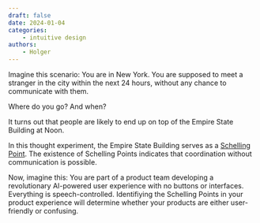 ```yaml
---
draft: false
date: 2024-01-04
categories:
    - intuitive design
authors:
    - Holger
---
```


Imagine this scenario: You are in New York. You are supposed to meet a stranger in the city within the next 24 hours, without any chance to communicate with them. 

Where do you go? And when?

It turns out that people are likely to end up on top of the Empire State Building at Noon.

In this thought experiment, the Empire State Building serves as a [Schelling Point](https://www.youtube.com/watch?v=BtW-Ds-artA). The existence of Schelling Points indicates that coordination without communication is possible.

Now, imagine this: You are part of a product team developing a revolutionary AI-powered user experience with no buttons or interfaces. Everything is speech-controlled. Identifiying the Schelling Points in your product experience will determine whether your products are either user-friendly or confusing.